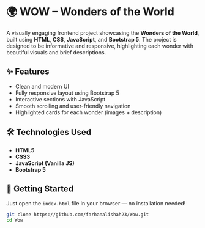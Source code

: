 # 🌍 WOW – Wonders of the World

A visually engaging frontend project showcasing the **Wonders of the World**, built using **HTML**, **CSS**, **JavaScript**, and **Bootstrap 5**. The project is designed to be informative and responsive, highlighting each wonder with beautiful visuals and brief descriptions.

## ✨ Features

- Clean and modern UI
- Fully responsive layout using Bootstrap 5
- Interactive sections with JavaScript
- Smooth scrolling and user-friendly navigation
- Highlighted cards for each wonder (images + description)

## 🛠️ Technologies Used

- **HTML5**
- **CSS3**
- **JavaScript (Vanilla JS)**
- **Bootstrap 5**

## 🚀 Getting Started

Just open the `index.html` file in your browser — no installation needed!

```bash
git clone https://github.com/farhanalishah23/Wow.git
cd Wow
